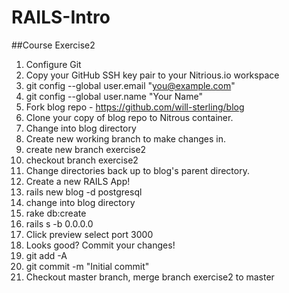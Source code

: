 # RAILS-Intro
##Course Exercise2
1. Configure Git
  1. Copy your GitHub SSH key pair to your Nitrious.io workspace
  1. git config --global user.email "you@example.com"
  1. git config --global user.name "Your Name"
1. Fork blog repo - https://github.com/will-sterling/blog
1. Clone your copy of blog repo to Nitrous container.
1. Change into blog directory
1. Create new working branch to make changes in.
  1. create new branch exercise2
  1. checkout branch exercise2
1. Change directories back up to blog's parent directory.
1. Create a new RAILS App!
  1. rails new blog -d postgresql
  1. change into blog directory
  2. rake db:create
  1. rails s -b 0.0.0.0
  1. Click preview select port 3000
1. Looks good?  Commit your changes!
  1. git add -A
  1. git commit -m "Initial commit"
  1. Checkout master branch, merge branch exercise2 to master
